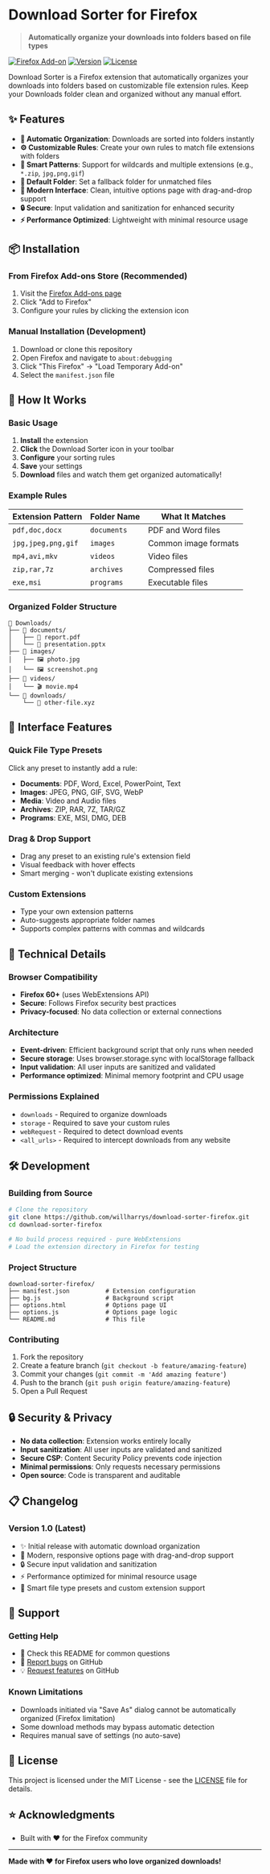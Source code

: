 # Download Sorter for Firefox

> **Automatically organize your downloads into folders based on file types**

[![Firefox Add-on](https://img.shields.io/badge/Firefox-Add--on-orange?logo=firefox)](https://addons.mozilla.org/firefox/addon/DownloadSorter4Firefox/)
[![Version](https://img.shields.io/badge/version-1.0-blue)](https://github.com/willharrys/DownloadSorter4Firefox/releases)
[![License](https://img.shields.io/badge/license-MIT-green)](LICENSE)

Download Sorter is a Firefox extension that automatically organizes your downloads into folders based on customizable file extension rules. Keep your Downloads folder clean and organized without any manual effort.

## ✨ Features

- **🚀 Automatic Organization**: Downloads are sorted into folders instantly
- **⚙️ Customizable Rules**: Create your own rules to match file extensions with folders
- **🎯 Smart Patterns**: Support for wildcards and multiple extensions (e.g., `*.zip`, `jpg,png,gif`)
- **📁 Default Folder**: Set a fallback folder for unmatched files
- **🎨 Modern Interface**: Clean, intuitive options page with drag-and-drop support
- **🔒 Secure**: Input validation and sanitization for enhanced security
- **⚡ Performance Optimized**: Lightweight with minimal resource usage

## 📦 Installation

### From Firefox Add-ons Store (Recommended)
1. Visit the [Firefox Add-ons page](https://addons.mozilla.org/en-GB/firefox/addon/downloadsorter4firefox/)
2. Click "Add to Firefox"
3. Configure your rules by clicking the extension icon

### Manual Installation (Development)
1. Download or clone this repository
2. Open Firefox and navigate to `about:debugging`
3. Click "This Firefox" → "Load Temporary Add-on"
4. Select the `manifest.json` file

## 🎯 How It Works

### Basic Usage
1. **Install** the extension
2. **Click** the Download Sorter icon in your toolbar
3. **Configure** your sorting rules
4. **Save** your settings
5. **Download** files and watch them get organized automatically!

### Example Rules
| Extension Pattern | Folder Name | What It Matches |
|-------------------|-------------|-----------------|
| `pdf,doc,docx` | `documents` | PDF and Word files |
| `jpg,jpeg,png,gif` | `images` | Common image formats |
| `mp4,avi,mkv` | `videos` | Video files |
| `zip,rar,7z` | `archives` | Compressed files |
| `exe,msi` | `programs` | Executable files |

### Organized Folder Structure
```
📁 Downloads/
├── 📁 documents/
│   ├── 📄 report.pdf
│   └── 📄 presentation.pptx
├── 📁 images/
│   ├── 🖼️ photo.jpg
│   └── 🖼️ screenshot.png
├── 📁 videos/
│   └── 🎬 movie.mp4
└── 📁 downloads/
    └── 📄 other-file.xyz
```

## 🎨 Interface Features

### Quick File Type Presets
Click any preset to instantly add a rule:
- **Documents**: PDF, Word, Excel, PowerPoint, Text
- **Images**: JPEG, PNG, GIF, SVG, WebP
- **Media**: Video and Audio files
- **Archives**: ZIP, RAR, 7Z, TAR/GZ
- **Programs**: EXE, MSI, DMG, DEB

### Drag & Drop Support
- Drag any preset to an existing rule's extension field
- Visual feedback with hover effects
- Smart merging - won't duplicate existing extensions

### Custom Extensions
- Type your own extension patterns
- Auto-suggests appropriate folder names
- Supports complex patterns with commas and wildcards

## 🔧 Technical Details

### Browser Compatibility
- **Firefox 60+** (uses WebExtensions API)
- **Secure**: Follows Firefox security best practices
- **Privacy-focused**: No data collection or external connections

### Architecture
- **Event-driven**: Efficient background script that only runs when needed
- **Secure storage**: Uses browser.storage.sync with localStorage fallback
- **Input validation**: All user inputs are sanitized and validated
- **Performance optimized**: Minimal memory footprint and CPU usage

### Permissions Explained
- `downloads` - Required to organize downloads
- `storage` - Required to save your custom rules
- `webRequest` - Required to detect download events
- `<all_urls>` - Required to intercept downloads from any website

## 🛠️ Development

### Building from Source
```bash
# Clone the repository
git clone https://github.com/willharrys/download-sorter-firefox.git
cd download-sorter-firefox

# No build process required - pure WebExtensions
# Load the extension directory in Firefox for testing
```

### Project Structure
```
download-sorter-firefox/
├── manifest.json          # Extension configuration
├── bg.js                  # Background script
├── options.html           # Options page UI
├── options.js             # Options page logic
└── README.md              # This file
```

### Contributing
1. Fork the repository
2. Create a feature branch (`git checkout -b feature/amazing-feature`)
3. Commit your changes (`git commit -m 'Add amazing feature'`)
4. Push to the branch (`git push origin feature/amazing-feature`)
5. Open a Pull Request

## 🔒 Security & Privacy

- **No data collection**: Extension works entirely locally
- **Input sanitization**: All user inputs are validated and sanitized
- **Secure CSP**: Content Security Policy prevents code injection
- **Minimal permissions**: Only requests necessary permissions
- **Open source**: Code is transparent and auditable

## 📋 Changelog

### Version 1.0 (Latest)
- ✨ Initial release with automatic download organization
- 🎨 Modern, responsive options page with drag-and-drop support
- 🔒 Secure input validation and sanitization
- ⚡ Performance optimized for minimal resource usage
- 🎯 Smart file type presets and custom extension support

## 🤝 Support

### Getting Help
- 📖 Check this README for common questions
- 🐛 [Report bugs](https://github.com/willharrys/DownloadSorter4Firefox/issues) on GitHub
- 💡 [Request features](https://github.com/willharrys/DownloadSorter4Firefox/issues) on GitHub

### Known Limitations
- Downloads initiated via "Save As" dialog cannot be automatically organized (Firefox limitation)
- Some download methods may bypass automatic detection
- Requires manual save of settings (no auto-save)

## 📄 License

This project is licensed under the MIT License - see the [LICENSE](LICENSE) file for details.

## ⭐ Acknowledgments

- Built with ❤️ for the Firefox community

---

**Made with ❤️ for Firefox users who love organized downloads!**
